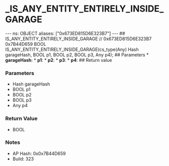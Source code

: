 # _IS_ANY_ENTITY_ENTIRELY_INSIDE_GARAGE

--- ns: OBJECT aliases: ["0x673ED815D6E323B7"] --- ## IS_ANY_ENTITY_ENTIRELY_INSIDE_GARAGE  // 0x673ED815D6E323B7 0x7B44D659 BOOL IS_ANY_ENTITY_ENTIRELY_INSIDE_GARAGE(cs_type(Any) Hash garageHash, BOOL p1, BOOL p2, BOOL p3, Any p4);  ## Parameters * **garageHash**: * **p1**: * **p2**: * **p3**: * **p4**:  ## Return value

### Parameters
* Hash garageHash
* BOOL p1
* BOOL p2
* BOOL p3
* Any p4

### Return Value
* BOOL

### Notes
* AP Hash: 0x0x7B44D659
* Build: 323


